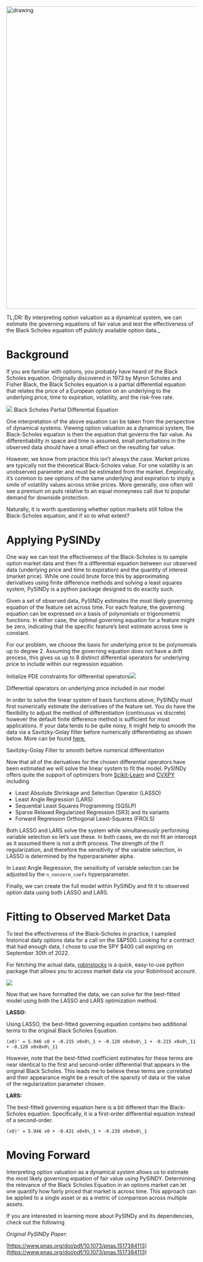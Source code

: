 
<img src="https://miro.medium.com/max/1020/0*3FIrLr0vV4HQkodl.jpg" alt="drawing" width="800"/>

TL;DR: By interpreting option valuation as a dynamical system, we can estimate the governing equations of fair value and test the effectiveness of the Black Scholes equation off publicly available option data._


Background
==========

If you are familiar with options, you probably have heard of the Black Scholes equation. Originally discovered in 1973 by Myron Scholes and Fisher Black, the Black Scholes equation is a partial differential equation that relates the price of a European option on an underlying to the underlying price, time to expiration, volatility, and the risk-free rate.

![](https://miro.medium.com/max/1038/0*2KjWDaDnmfjjiadH.png)
Black Scholes Partial Differential Equation

One interpretation of the above equation can be taken from the perspective of dynamical systems. Viewing option valuation as a dynamical system, the Black-Scholes equation is then the equation that governs the fair value. As differentiability in space and time is assumed, small perturbations in the observed data should have a small effect on the resulting fair value.

However, we know from practice this isn’t always the case. Market prices are typically not the theoretical Black-Scholes value. For one volatility is an unobserved parameter and must be estimated from the market. Empirically, it’s common to see options of the same underlying and expiration to imply a smile of volatility values across strike prices. More generally, one often will see a premium on puts relative to an equal moneyness call due to popular demand for downside protection.

Naturally, it is worth questioning whether option markets still follow the Black-Scholes equation, and if so to what extent?

Applying PySINDy
================

One way we can test the effectiveness of the Black-Scholes is to sample option market data and then fit a differential equation between our observed data (underlying price and time to expiration) and the quantity of interest (market price). While one could brute force this by approximating derivatives using finite difference methods and solving a least squares system, PySINDy is a python package designed to do exactly such.


Given a set of observed data, PySINDy estimates the most likely governing equation of the feature set across time. For each feature, the governing equation can be expressed on a basis of polynomials or trigonometric functions. In either case, the optimal governing equation for a feature might be zero, indicating that the specific feature’s best estimate across time is constant.

For our problem, we choose the basis for underlying price to be polynomials up to degree 2. Assuming the governing equation does not have a drift process, this gives us up to 8 distinct differential operators for underlying price to include within our regression equation.

Initialize PDE constraints for differential operators![](https://miro.medium.com/max/1400/0*2PzdV6SWNUlQNUKa.png)

Differential operators on underlying price included in our model

In order to solve the linear system of basis functions above, PySINDy must first numerically estimate the derivatives of the feature set. You do have the flexibility to adjust the method of differentiation (continuous vs discrete) however the default finite difference method is sufficient for most applications. If your data tends to be quite noisy, it might help to smooth the data via a Savitzky-Golay filter before numerically differentiating as shown below. More can be found [here.](https://pysindy.readthedocs.io/en/stable/examples/1_feature_overview.html#differentiation-options)

Savitzky-Golay Filter to smooth before numerical differentiation

Now that all of the derivatives for the chosen differential operators have been estimated we will solve the linear system to fit the model. PySINDy offers quite the support of optimizers from [Scikit-Learn](https://scikit-learn.org/stable/index.html) and [CVXPY](https://www.cvxpy.org/) including

*   Least Absolute Shrinkage and Selection Operator (LASSO)
*   Least Angle Regression (LARS)
*   Sequential Least Squares Programming (SQSLP)
*   Sparse Relaxed Regularized Regression (SR3) and its variants
*   Forward Regression Orthogonal Least-Squares (FROLS)

Both LASSO and LARS solve the system while simultaneously performing variable selection so let’s use these. In both cases, we do not fit an intercept as it assumed there is not a drift process. The strength of the l1 regularization, and therefore the sensitivity of the variable selection, in LASSO is determined by the hyperparameter alpha.

In Least Angle Regression, the sensitivity of variable selection can be adjusted by the `n_nonzero_coefs` hyperparameter.

Finally, we can create the full model within PySINDy and fit it to observed option data using both LASSO and LARS.

Fitting to Observed Market Data
===============================

To test the effectiveness of the Black-Scholes in practice, I sampled historical daily options data for a call on the S&P500. Looking for a contract that had enough data, I chose to use the SPY $400 call expiring on September 30th of 2022.

For fetching the actual data, [robinstocks](https://pypi.org/project/robin-stocks/) is a quick, easy-to-use python package that allows you to access market data via your Robinhood account.

![](https://miro.medium.com/max/1400/0*p4E-AaQJXlMH79B4.png)

Now that we have formatted the data, we can solve for the best-fitted model using both the LASSO and LARS optimization method.

**LASSO:**

Using LASSO, the best-fitted governing equation contains two additional terms to the original Black Scholes Equation.

```
(x0)' = 5.946 x0 + -0.215 x0x0\_1 + -0.120 x0x0x0\_1 + -0.215 x0x0\_11 + -0.120 x0x0x0\_11
```

However, note that the best-fitted coefficient estimates for these terms are near identical to the first and second-order differential that appears in the original Black Scholes. This leads me to believe these terms are correlated and their appearance might be a result of the sparsity of data or the value of the regularization parameter chosen.

**LARS:**

The best-fitted governing equation here is a bit different than the Black-Scholes equation. Specifically, it is a first-order differential equation instead of a second-order.

```
(x0)' = 5.946 x0 + -0.431 x0x0\_1 + -0.239 x0x0x0\_1
```

Moving Forward
==============

Interpreting option valuation as a dynamical system allows us to estimate the most likely governing equation of fair value using PySINDY. Determining the relevance of the Black Scholes Equation in an options market can let one quantify how fairly priced that market is across time. This approach can be applied to a single asset or as a metric of comparison across multiple assets.

If you are interested in learning more about PySINDy and its dependencies, check out the following

_Original PySINDy Paper:_

[https://www.pnas.org/doi/pdf/10.1073/pnas.1517384113](https://www.pnas.org/doi/pdf/10.1073/pnas.1517384113)

